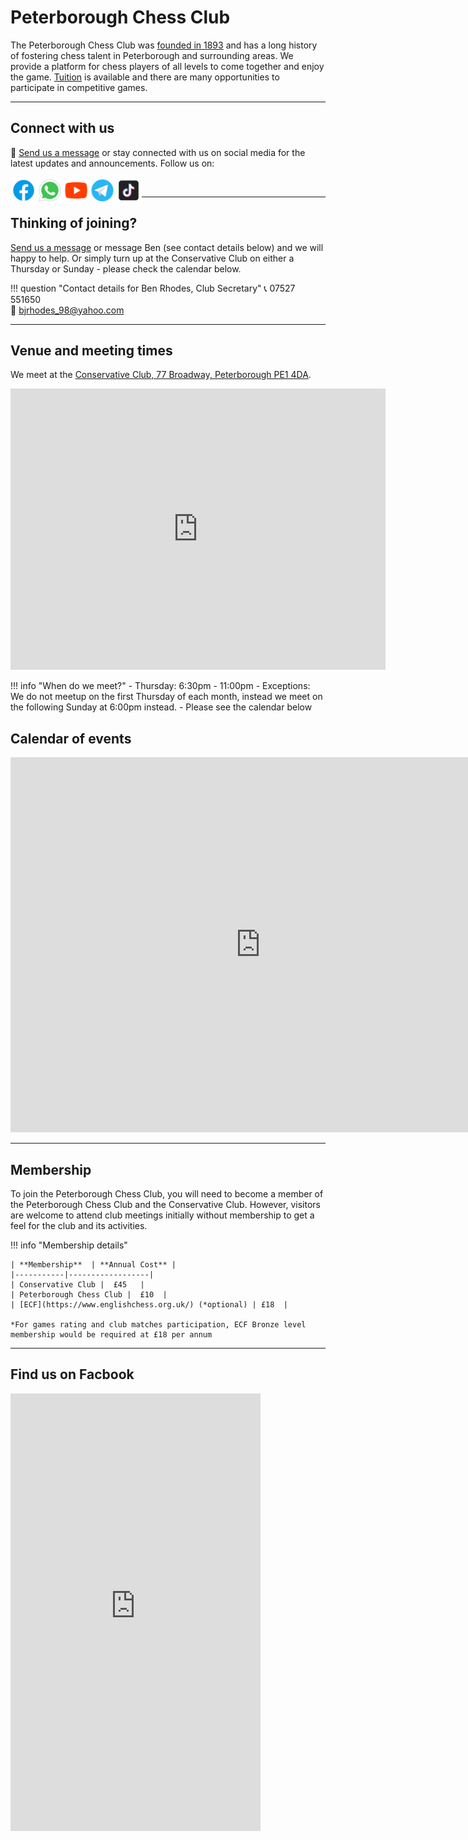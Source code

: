 # Peterborough Chess Club

<!-- ![Logo](img%5Cqueen_inside_peterb_cath.jpg) -->

The Peterborough Chess Club was [founded in 1893](history.md) and has a long history of fostering chess talent in Peterborough and surrounding areas. We provide a platform for chess players of all levels to come together and enjoy the game.  [Tuition](tutorials.md) is available and there are many opportunities to participate in competitive games.

---

## Connect with us

💬 [Send us a message](contactus.md) or stay connected with us on social media for the latest updates and announcements. Follow us on:

<a href="https://www.facebook.com/peterboroughchessclub/?locale=en_GB"><img align="left" src="./img/facebook.png" alt="Peterborough Chess Club | Facebook" width="42px"/></a>
<a href="https://www.facebook.com/peterboroughchessclub/?locale=en_GB"><img align="left" src="./img/whatsapp.png" alt="Peterborough Chess Club | WhatsApp" width="42px"/></a>
<a href="https://www.facebook.com/peterboroughchessclub/?locale=en_GB"><img align="left" src="./img/youtube.png" alt="Peterborough Chess Club | YouTube" width="42px"/></a>
<a href="https://www.facebook.com/peterboroughchessclub/?locale=en_GB"><img align="left" src="./img/telegram.png" alt="Peterborough Chess Club | Telegram" width="42px"/></a>
<a href="https://www.facebook.com/peterboroughchessclub/?locale=en_GB"><img align="left" src="./img/tiktok.png" alt="Peterborough Chess Club | TikTok" width="42px"/></a></br>


---


## Thinking of joining?

 [Send us a message](contactus.md) or message Ben (see contact details below) and we will happy to help. Or simply turn up at the Conservative Club on either a Thursday or Sunday - please check the calendar below. 

!!! question "Contact details for Ben Rhodes, Club Secretary"
    📞 07527 551650<br>
    📧 bjrhodes_98@yahoo.com
    <!-- - **For website queries:** WebMaster@PeterboroughChessClub.org -->

---

## Venue and meeting times

We meet at the [Conservative Club, 77 Broadway, Peterborough PE1 4DA](https://www.google.com/maps/dir//Peterborough+Conservative+Club+77+Broadway+Peterborough+PE1+4DA/@52.5789573,-0.2387154,14z/data=!4m8!4m7!1m0!1m5!1m1!1s0x4877f0feb007c765:0xe16bbfc4b2403fcb!2m2!1d-0.2387154!2d52.5789573?entry=ttu). 

<iframe src="https://www.google.com/maps/embed?pb=!1m14!1m8!1m3!1d9697.912639800543!2d-0.2386289!3d52.5790477!3m2!1i1024!2i768!4f13.1!3m3!1m2!1s0x4877f0feb007c765%3A0xe16bbfc4b2403fcb!2sPeterborough%20Conservative%20Club!5e0!3m2!1sen!2suk!4v1691189383262!5m2!1sen!2suk" width="600" height="450" style="border:0;" allowfullscreen="" loading="lazy" referrerpolicy="no-referrer-when-downgrade"></iframe>



!!! info "When do we meet?"
    - Thursday: 6:30pm - 11:00pm
    - Exceptions: We do not meetup on the first Thursday of each month, instead we meet on the following Sunday at 6:00pm instead.
    - Please see the calendar below


## Calendar of events

<iframe src="https://calendar.google.com/calendar/embed?src=chessclubpeterborough%40gmail.com&ctz=Europe%2FLondon" style="border: 0" width="800" height="600" frameborder="0" scrolling="no"></iframe>

---

## Membership

To join the Peterborough Chess Club, you will need to become a member of the Peterborough Chess Club and the Conservative Club. However, visitors are welcome to attend club meetings initially without membership to get a feel for the club and its activities.



!!! info "Membership details"

    | **Membership**  | **Annual Cost** |
    |-----------|------------------|
    | Conservative Club |  £45   |
    | Peterborough Chess Club |  £10  |
    | [ECF](https://www.englishchess.org.uk/) (*optional) | £18  |

    *For games rating and club matches participation, ECF Bronze level membership would be required at £18 per annum 


---


## Find us on Facbook

<iframe src="https://www.facebook.com/plugins/page.php?href=https%3A%2F%2Fwww.facebook.com%2Fpeterboroughchessclub%2F%3Flocale%3Den_GB&tabs=timeline&width=400&height=700&small_header=true&adapt_container_width=true&hide_cover=false&show_facepile=true&appId" width="400" height="700" style="border:none;overflow:hidden" scrolling="no" frameborder="0" allowfullscreen="true" allow="autoplay; clipboard-write; encrypted-media; picture-in-picture; web-share"></iframe>


